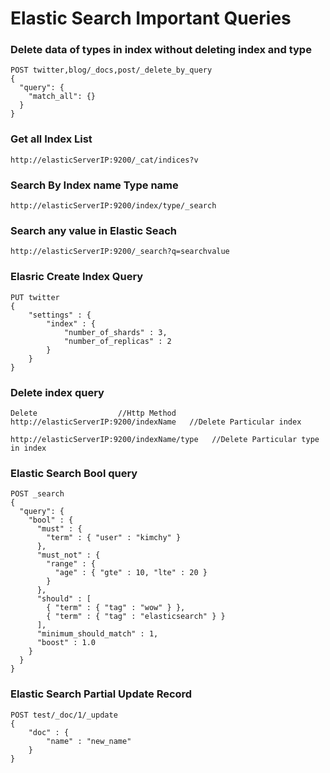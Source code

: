 # Elastic Search Important Queries

### Delete data of types in index without deleting index and type

```
POST twitter,blog/_docs,post/_delete_by_query
{
  "query": {
    "match_all": {}
  }
}
```

### Get all Index List
```
http://elasticServerIP:9200/_cat/indices?v
```

### Search By Index name Type name

```
http://elasticServerIP:9200/index/type/_search

```

### Search any value in Elastic Seach
```
http://elasticServerIP:9200/_search?q=searchvalue
```

### Elasric Create Index Query

```
PUT twitter
{
    "settings" : {
        "index" : {
            "number_of_shards" : 3, 
            "number_of_replicas" : 2 
        }
    }
}
```

### Delete index query

```
Delete                  //Http Method
http://elasticServerIP:9200/indexName   //Delete Particular index  

http://elasticServerIP:9200/indexName/type   //Delete Particular type in index

```

### Elastic Search Bool query

```
POST _search
{
  "query": {
    "bool" : {
      "must" : {
        "term" : { "user" : "kimchy" }
      },
      "must_not" : {
        "range" : {
          "age" : { "gte" : 10, "lte" : 20 }
        }
      },
      "should" : [
        { "term" : { "tag" : "wow" } },
        { "term" : { "tag" : "elasticsearch" } }
      ],
      "minimum_should_match" : 1,
      "boost" : 1.0
    }
  }
}

```

### Elastic Search Partial Update Record
```
POST test/_doc/1/_update
{
    "doc" : {
        "name" : "new_name"
    }
}
```
